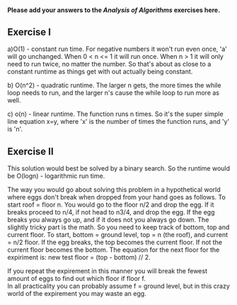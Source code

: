 #### Please add your answers to the ***Analysis of  Algorithms*** exercises here.

## Exercise I

a)O(1) - constant run time.  For negative numbers it won't run even once, 'a' will go unchanged.  When 0 < n <= 1 it will run once.  When n > 1 it will only need to run twice, no matter the number.  So that's about as close to a constant runtime as things get with out actually being constant.


b) O(n^2) - quadratic runtime.  The larger n gets, the more times the while loop needs to run, and the larger n's cause the while loop to run more as well.  


c) o(n) - linear runtime.  The function runs n times.  So it's the super simple line equation x=y, where 'x' is the number of times the function runs, and 'y' is 'n'.

## Exercise II
This solution would best be solved by a binary search.  So the runtime would be O(logn) - logarithmic run time.  

The way you would go about solving this problem in a hypothetical world where eggs don't break when dropped from your hand goes as follows.  To start roof = floor n.  You would go to the floor n/2 and drop the egg.  If it breaks proceed to n/4, if not head to n3/4, and drop the egg.  If the egg breaks you always go up, and if it does not you always go down.  The slightly tricky part is the math.  So you need to keep track of bottom, top and current floor.  To start, bottom = ground level, top = n (the roof), and current = n/2 floor.  If the egg breaks, the top becomes the current floor.  If not the current floor becomes the bottom.  The equation for the next floor for the expiriment is:
 new test floor = (top - bottom) // 2.
 
 If you repeat the expirement in this manner you will break the fewest amount of eggs to find out which floor if floor f.  
 In all practicality you can probably assume f = ground level, but in this crazy world of the expirement you may waste an egg.